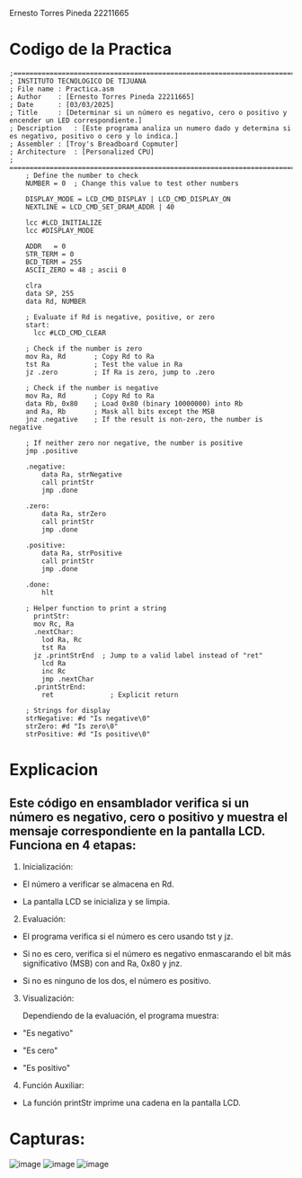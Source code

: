 Ernesto Torres Pineda 22211665
# Codigo de la Practica
```Assembly
;=================================================================================================================
; INSTITUTO TECNOLOGICO DE TIJUANA
; File name	: Practica.asm
; Author	: [Ernesto Torres Pineda 22211665]
; Date		: [03/03/2025]
; Title		: [Determinar si un número es negativo, cero o positivo y encender un LED correspondiente.]
; Description	: [Este programa analiza un numero dado y determina si es negativo, positivo o cero y lo indica.]
; Assembler	: [Troy's Breadboard Copmuter]
; Architecture	: [Personalized CPU]
; ===============================================================================================================
    ; Define the number to check
    NUMBER = 0  ; Change this value to test other numbers

    DISPLAY_MODE = LCD_CMD_DISPLAY | LCD_CMD_DISPLAY_ON
    NEXTLINE = LCD_CMD_SET_DRAM_ADDR | 40

    lcc #LCD_INITIALIZE
    lcc #DISPLAY_MODE

    ADDR   = 0
    STR_TERM = 0
    BCD_TERM = 255
    ASCII_ZERO = 48 ; ascii 0

	clra
	data SP, 255
	data Rd, NUMBER	

    ; Evaluate if Rd is negative, positive, or zero
    start:
	  lcc #LCD_CMD_CLEAR

	; Check if the number is zero
	mov Ra, Rd       ; Copy Rd to Ra
	tst Ra           ; Test the value in Ra
	jz .zero         ; If Ra is zero, jump to .zero

	; Check if the number is negative
	mov Ra, Rd       ; Copy Rd to Ra
	data Rb, 0x80    ; Load 0x80 (binary 10000000) into Rb
	and Ra, Rb       ; Mask all bits except the MSB
	jnz .negative    ; If the result is non-zero, the number is negative

	; If neither zero nor negative, the number is positive
	jmp .positive

    .negative:
	    data Ra, strNegative
	    call printStr
	    jmp .done

    .zero:
	    data Ra, strZero
	    call printStr
	    jmp .done

    .positive:
	    data Ra, strPositive
	    call printStr
	    jmp .done

    .done:
	    hlt

    ; Helper function to print a string
      printStr:
      mov Rc, Ra
      .nextChar:
        lod Ra, Rc
        tst Ra
      jz .printStrEnd  ; Jump to a valid label instead of "ret"
        lcd Ra
	    inc Rc
        jmp .nextChar
      .printStrEnd:
        ret              ; Explicit return

    ; Strings for display
    strNegative: #d "Is negative\0"
    strZero: #d "Is zero\0"
    strPositive: #d "Is positive\0"
```

# Explicacion
## Este código en ensamblador verifica si un número es negativo, cero o positivo y muestra el mensaje correspondiente en la pantalla LCD. Funciona en 4 etapas:

1) Inicialización:

  + El número a verificar se almacena en Rd.

  + La pantalla LCD se inicializa y se limpia.

2) Evaluación:

  + El programa verifica si el número es cero usando tst y jz.

  + Si no es cero, verifica si el número es negativo enmascarando el bit más significativo (MSB) con and Ra, 0x80 y jnz.

  + Si no es ninguno de los dos, el número es positivo.

3) Visualización:

   Dependiendo de la evaluación, el programa muestra:

  + "Es negativo"

  + "Es cero"

  + "Es positivo"

4) Función Auxiliar:

  + La función printStr imprime una cadena en la pantalla LCD.

# Capturas: 
![image](https://github.com/user-attachments/assets/d0b28e13-8399-4a02-9ced-b614deb78ac3)
![image](https://github.com/user-attachments/assets/0efe6c80-19ae-458f-b7f6-359063a55aa0)
![image](https://github.com/user-attachments/assets/1d773c87-9322-4475-a67e-b0f8cd2d4595)
